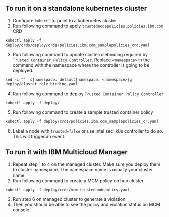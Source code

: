 ## To run it on a standalone kubernetes cluster
1. Configure `kubectl` to point to a kubernetes cluster
2. Run following command to apply `trustednodepolicies.policies.ibm.com` CRD
```
kubectl apply -f deploy/crds/deploy/crds/policies.ibm.com_samplepolicies_crd.yaml
```
3. Run following command to update clusterrolebinding required by `Trusted Container Policy Controller`. Replace `<namespace>` in the command with the namespace where the controller is going to be deployed.
```
sed -i "" 's|namespace: default|namespace: <namespace>|g' deploy/cluster_role_binding.yaml
```
4. Run following command to deploy `Trusted Container Policy Controller`
```
kubectl apply -f deploy/
```
5. Run following command to create a sample trusted container policy
```
kubectl apply -f deploy/crds/policies.ibm.com_samplepolicies_cr.yaml
```
6. Label a node with `trusted=false` or use intel secl k8s controller to do so. This will trigger an event.

## To run it with IBM Multicloud Manager
1. Repeat step 1 to 4 on the managed cluster. Make sure you deploy them to cluster namespace. The namespace name is usually your cluster name
2. Run following command to create a MCM policy on hub cluster
```
kubectl apply -f deploy/crds/mcm-trustednodepolicy.yaml
```
3. Run step 6 on managed cluster to generate a violation
4. Then you should be able to see the policy and violation status on MCM console
